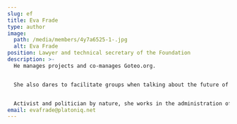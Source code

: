 ```yaml
---
slug: ef
title: Eva Frade
type: author
image:
  path: /media/members/4y7a6525-1-.jpg
  alt: Eva Frade
position: Lawyer and technical secretary of the Foundation
description: >-
  He manages projects and co-manages Goteo.org.


  She also dares to facilitate groups when talking about the future of democracy. 


  Activist and politician by nature, she works in the administration of the foundation and its institutional representation.
email: evafrade@platoniq.net
---
```


